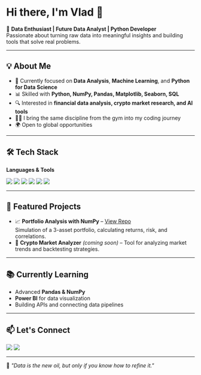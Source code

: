 # Hi there, I'm Vlad 👋

🚀 **Data Enthusiast | Future Data Analyst | Python Developer**  
Passionate about turning raw data into meaningful insights and building tools that solve real problems.

---

## 💡 About Me
- 🎯 Currently focused on **Data Analysis**, **Machine Learning**, and **Python for Data Science**
- 📊 Skilled with **Python, NumPy, Pandas, Matplotlib, Seaborn, SQL**
- 🔍 Interested in **financial data analysis, crypto market research, and AI tools**
- 🏋️‍♂️ I bring the same discipline from the gym into my coding journey
- 🌍 Open to global opportunities

---

## 🛠 Tech Stack
**Languages & Tools**  
<p>
<img src="https://img.shields.io/badge/Python-3776AB?style=for-the-badge&logo=python&logoColor=white"/>
<img src="https://img.shields.io/badge/NumPy-013243?style=for-the-badge&logo=numpy&logoColor=white"/>
<img src="https://img.shields.io/badge/Pandas-150458?style=for-the-badge&logo=pandas&logoColor=white"/>
<img src="https://img.shields.io/badge/Matplotlib-11557c?style=for-the-badge"/>
<img src="https://img.shields.io/badge/Seaborn-5A20CB?style=for-the-badge"/>
<img src="https://img.shields.io/badge/SQL-4479A1?style=for-the-badge&logo=postgresql&logoColor=white"/>
</p>

---

## 📂 Featured Projects
- 📈 **Portfolio Analysis with NumPy** – [View Repo](https://github.com/vlad55325/portfolio-analysis-numpy)  
  Simulation of a 3-asset portfolio, calculating returns, risk, and correlations.
- 🔗 **Crypto Market Analyzer** *(coming soon)* – Tool for analyzing market trends and backtesting strategies.

---

## 📚 Currently Learning
- Advanced **Pandas & NumPy**
- **Power BI** for data visualization
- Building APIs and connecting data pipelines

---

## 📫 Let's Connect
<p>
<a href="https://www.linkedin.com/in/https://www.linkedin.com/in/vladoliinyk21//"><img src="https://img.shields.io/badge/LinkedIn-blue?style=for-the-badge&logo=linkedin"/></a>
<a href="mailto:vladoliyynk2@gmail.com"><img src="https://img.shields.io/badge/Email-D14836?style=for-the-badge&logo=gmail&logoColor=white"/></a>
</p>

---

💬 *"Data is the new oil, but only if you know how to refine it."*

